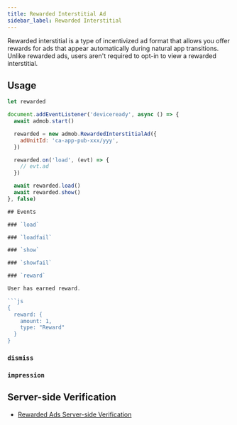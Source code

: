```yaml
---
title: Rewarded Interstitial Ad
sidebar_label: Rewarded Interstitial
---
```


Rewarded interstitial is a type of incentivized ad format that allows you offer rewards for ads that appear automatically during natural app transitions. Unlike rewarded ads, users aren't required to opt-in to view a rewarded interstitial.

## Usage

```js
let rewarded

document.addEventListener('deviceready', async () => {
  await admob.start()

  rewarded = new admob.RewardedInterstitialAd({
    adUnitId: 'ca-app-pub-xxx/yyy',
  })

  rewarded.on('load', (evt) => {
    // evt.ad
  })

  await rewarded.load()
  await rewarded.show()
}, false)

## Events

### `load`

### `loadfail`

### `show`

### `showfail`

### `reward`

User has earned reward.

```js
{
  reward: {
    amount: 1,
    type: "Reward"
  }
}
```

### `dismiss`

### `impression`

## Server-side Verification

- [Rewarded Ads Server-side Verification](../rewarded-ads-ssv.md)
